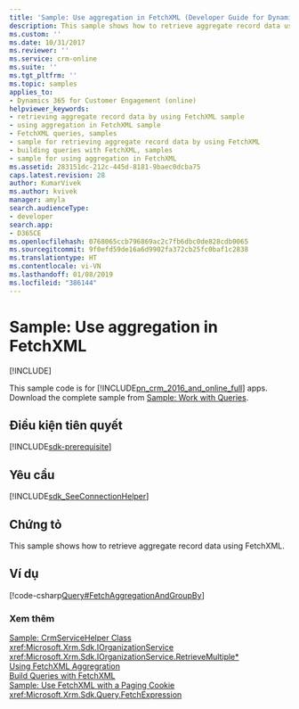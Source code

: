 ```yaml
---
title: 'Sample: Use aggregation in FetchXML (Developer Guide for Dynamics 365 for Customer Engagement)| MicrosoftDocs'
description: This sample shows how to retrieve aggregate record data using FetchXML
ms.custom: ''
ms.date: 10/31/2017
ms.reviewer: ''
ms.service: crm-online
ms.suite: ''
ms.tgt_pltfrm: ''
ms.topic: samples
applies_to:
- Dynamics 365 for Customer Engagement (online)
helpviewer_keywords:
- retrieving aggregate record data by using FetchXML sample
- using aggregation in FetchXML sample
- FetchXML queries, samples
- sample for retrieving aggregate record data by using FetchXML
- building queries with FetchXML, samples
- sample for using aggregation in FetchXML
ms.assetid: 283151dc-212c-445d-8181-9baec0dcba75
caps.latest.revision: 28
author: KumarVivek
ms.author: kvivek
manager: amyla
search.audienceType:
- developer
search.app:
- D365CE
ms.openlocfilehash: 0768065ccb796869ac2c7fb6dbc0de828cdb0065
ms.sourcegitcommit: 9f0efd59de16a6d9902fa372cb25fc0baf1c2838
ms.translationtype: HT
ms.contentlocale: vi-VN
ms.lasthandoff: 01/08/2019
ms.locfileid: "386144"
---
```

# <a name="sample-use-aggregation-in-fetchxml"></a>Sample: Use aggregation in FetchXML

[!INCLUDE[](../../includes/cc_applies_to_update_9_0_0.md)]

This sample code is for [!INCLUDE[pn_crm_2016_and_online_full](../../includes/pn-crm-2016-and-online-full.md)] apps. Download the complete sample from [Sample: Work with Queries](https://code.msdn.microsoft.com/Sample-Work-with-Queries-8265a78e).  

## <a name="prerequisites"></a>Điều kiện tiên quyết
[!INCLUDE[sdk-prerequisite](../../includes/sdk-prerequisite.md)]
  
## <a name="requirements"></a>Yêu cầu  
[!INCLUDE[sdk_SeeConnectionHelper](../../includes/sdk-seeconnectionhelper.md)]
  
## <a name="demonstrates"></a>Chứng tỏ  
 This sample shows how to retrieve aggregate record data using FetchXML.  
  
## <a name="example"></a>Ví dụ  
 [!code-csharp[Query#FetchAggregationAndGroupBy](../../snippets/csharp/CRMV8/query/cs/fetchaggregationandgroupby.cs#fetchaggregationandgroupby)]  
  
### <a name="see-also"></a>Xem thêm  
 [Sample: CrmServiceHelper Class](helper-code-serverconnection-class.md)   
<xref:Microsoft.Xrm.Sdk.IOrganizationService>   
 <xref:Microsoft.Xrm.Sdk.IOrganizationService.RetrieveMultiple*>   
 [Using FetchXML Aggregration](use-fetchxml-aggregation.md)   
 [Build Queries with FetchXML](build-queries-fetchxml.md)   
 [Sample: Use FetchXML with a Paging Cookie](sample-use-fetchxml-paging-cookie.md)   
 <xref:Microsoft.Xrm.Sdk.Query.FetchExpression>
